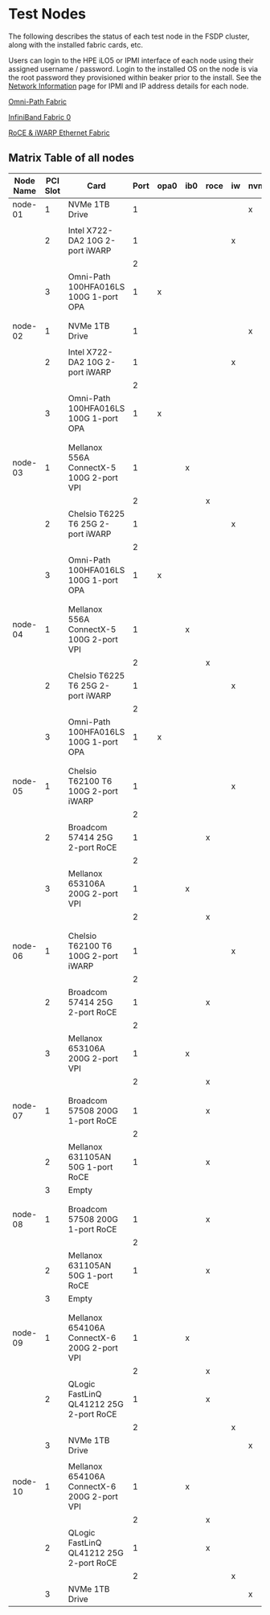 # Test Nodes

The following describes the status of each test node in the FSDP cluster,
along with the installed fabric cards, etc.

Users can login to the HPE iLO5 or IPMI interface of each node using their
assigned username / password.  Login to the installed OS on the node is via
the root password they provisioned within beaker prior to the install.  See
the [Network Information](network_information.md) page for IPMI and IP
address details for each node.

[Omni-Path Fabric](omni_path_fabric.md)

[InfiniBand Fabric 0](ib_fabric.md)

[RoCE & iWARP Ethernet Fabric](ethernet_fabric.md)

## Matrix Table of all nodes

| Node Name | PCI Slot | Card                                          | Port | opa0 | ib0 | roce | iw | nvme |
|-----------|----------|-----------------------------------------------|------|------|-----|------|----|------|
| node-01   | 1        | NVMe 1TB Drive                                | 1    |      |     |      |    | x    |
|           |          |                                               |      |      |     |      |    |      |
|           | 2        | Intel X722-DA2 10G 2-port iWARP               | 1    |      |     |      | x  |      |
|           |          |                                               | 2    |      |     |      |    |      |
|           | 3        | Omni-Path 100HFA016LS 100G 1-port OPA         | 1    | x    |     |      |    |      |
|           |          |                                               |      |      |     |      |    |      |
|           |          |                                               |      |      |     |      |    |      |
| node-02   | 1        | NVMe 1TB Drive                                | 1    |      |     |      |    | x    |
|           |          |                                               |      |      |     |      |    |      |
|           | 2        | Intel X722-DA2 10G 2-port iWARP               | 1    |      |     |      | x  |      |
|           |          |                                               | 2    |      |     |      |    |      |
|           | 3        | Omni-Path 100HFA016LS 100G 1-port OPA         | 1    | x    |     |      |    |      |
|           |          |                                               |      |      |     |      |    |      |
|           |          |                                               |      |      |     |      |    |      |
| node-03   | 1        | Mellanox 556A ConnectX-5 100G 2-port VPI      | 1    |      | x   |      |    |      |
|           |          |                                               | 2    |      |     | x    |    |      |
|           | 2        | Chelsio T6225 T6 25G 2-port iWARP             | 1    |      |     |      | x  |      |
|           |          |                                               | 2    |      |     |      |    |      |
|           | 3        | Omni-Path 100HFA016LS 100G 1-port OPA         | 1    | x    |     |      |    |      |
|           |          |                                               |      |      |     |      |    |      |
|           |          |                                               |      |      |     |      |    |      |
| node-04   | 1        | Mellanox 556A ConnectX-5 100G 2-port VPI      | 1    |      | x   |      |    |      |
|           |          |                                               | 2    |      |     | x    |    |      |
|           | 2        | Chelsio T6225 T6 25G 2-port iWARP             | 1    |      |     |      | x  |      |
|           |          |                                               | 2    |      |     |      |    |      |
|           | 3        | Omni-Path 100HFA016LS 100G 1-port OPA         | 1    | x    |     |      |    |      |
|           |          |                                               |      |      |     |      |    |      |
|           |          |                                               |      |      |     |      |    |      |
| node-05   | 1        | Chelsio T62100 T6 100G 2-port iWARP           | 1    |      |     |      | x  |      |
|           |          |                                               | 2    |      |     |      |    |      |
|           | 2        | Broadcom 57414 25G 2-port RoCE                | 1    |      |     | x    |    |      |
|           |          |                                               | 2    |      |     |      |    |      |
|           | 3        | Mellanox 653106A 200G 2-port VPI              | 1    |      | x   |      |    |      |
|           |          |                                               | 2    |      |     | x    |    |      |
|           |          |                                               |      |      |     |      |    |      |
|           |          |                                               |      |      |     |      |    |      |
| node-06   | 1        | Chelsio T62100 T6 100G 2-port iWARP           | 1    |      |     |      | x  |      |
|           |          |                                               | 2    |      |     |      |    |      |
|           | 2        | Broadcom 57414 25G 2-port RoCE                | 1    |      |     | x    |    |      |
|           |          |                                               | 2    |      |     |      |    |      |
|           | 3        | Mellanox 653106A 200G 2-port VPI              | 1    |      | x   |      |    |      |
|           |          |                                               | 2    |      |     | x    |    |      |
|           |          |                                               |      |      |     |      |    |      |
|           |          |                                               |      |      |     |      |    |      |
| node-07   | 1        | Broadcom 57508 200G 1-port RoCE               | 1    |      |     | x    |    |      |
|           |          |                                               | 2    |      |     |      |    |      |
|           | 2        | Mellanox 631105AN 50G 1-port RoCE             | 1    |      |     | x    |    |      |
|           | 3        | Empty                                         |      |      |     |      |    |      |
|           |          |                                               |      |      |     |      |    |      |
|           |          |                                               |      |      |     |      |    |      |
| node-08   | 1        | Broadcom 57508 200G 1-port RoCE               | 1    |      |     | x    |    |      |
|           |          |                                               | 2    |      |     |      |    |      |
|           | 2        | Mellanox 631105AN 50G 1-port RoCE             | 1    |      |     | x    |    |      |
|           | 3        | Empty                                         |      |      |     |      |    |      |
|           |          |                                               |      |      |     |      |    |      |
|           |          |                                               |      |      |     |      |    |      |
| node-09   | 1        | Mellanox 654106A ConnectX-6 200G 2-port VPI   | 1    |      | x   |      |    |      |
|           |          |                                               | 2    |      |     | x    |    |      |
|           | 2        | QLogic FastLinQ QL41212 25G 2-port RoCE       | 1    |      |     | x    |    |      |
|           |          |                                               | 2    |      |     |      | x  |      |
|           | 3        | NVMe 1TB Drive                                |      |      |     |      |    | x    |
|           |          |                                               |      |      |     |      |    |      |
| node-10   | 1        | Mellanox 654106A ConnectX-6 200G 2-port VPI   | 1    |      | x   |      |    |      |
|           |          |                                               | 2    |      |     | x    |    |      |
|           | 2        | QLogic FastLinQ QL41212 25G 2-port RoCE       | 1    |      |     | x    |    |      |
|           |          |                                               | 2    |      |     |      | x  |      |
|           | 3        | NVMe 1TB Drive                                |      |      |     |      |    | x    |
